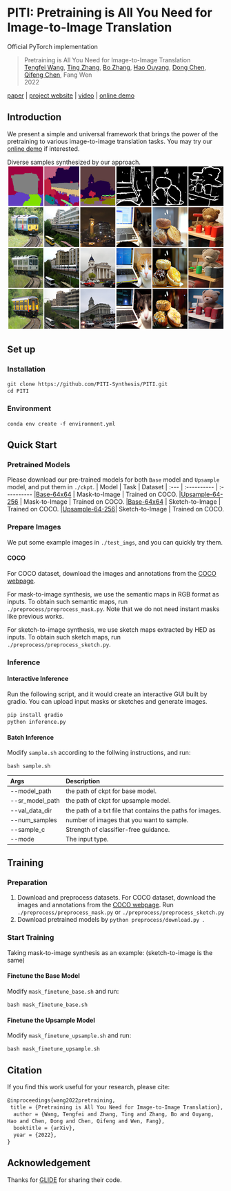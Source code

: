 # PITI: Pretraining is All You Need for Image-to-Image Translation 
Official PyTorch implementation  
> Pretraining is All You Need for Image-to-Image Translation    
> [Tengfei Wang](https://tengfei-wang.github.io/), [Ting Zhang](https://www.microsoft.com/en-us/research/people/tinzhan/), [Bo Zhang](https://bo-zhang.me/), [Hao Ouyang](https://ken-ouyang.github.io/), [Dong Chen](http://www.dongchen.pro/), [Qifeng Chen](https://cqf.io/), Fang Wen    
> 2022
    

[paper](https://arxiv.org/abs/2205.12952) | [project website](https://tengfei-wang.github.io/PITI/index.html) | [video]() | [online demo](https://huggingface.co/spaces/tfwang/PITI-Synthesis)

## Introduction
We present a simple and universal framework that brings the power of the pretraining to various
image-to-image translation tasks.  You may try our [online demo](https://huggingface.co/spaces/tfwang/PITI-Synthesis) if interested. 

Diverse samples synthesized by our approach.   
<img src="figure/diverse.jpg" height="380px"/>   


## Set up
### Installation
```
git clone https://github.com/PITI-Synthesis/PITI.git
cd PITI
```

### Environment
```
conda env create -f environment.yml
```

## Quick Start
### Pretrained Models
Please download our pre-trained models for both ```Base``` model and ```Upsample``` model, and put them in ```./ckpt```.
| Model | Task  | Dataset
| :--- | :----------  | :----------
|[Base-64x64](https://hkustconnect-my.sharepoint.com/:u:/g/personal/tfwang_connect_ust_hk/EVslpwvzHJxFviyd3bw6KSEBWQ9B9Oqd5xUlemo4BNcHpQ?e=F5450q)  | Mask-to-Image | Trained on COCO.
|[Upsample-64-256](https://hkustconnect-my.sharepoint.com/:u:/g/personal/tfwang_connect_ust_hk/ERPFM88nCR5Gna_i81cB_X4BgMyvkVE3uMX7R_w-LcSAEQ?e=EmL4fs) | Mask-to-Image | Trained on COCO.
|[Base-64x64](https://hkustconnect-my.sharepoint.com/:u:/g/personal/tfwang_connect_ust_hk/EQsQdJGrxaJDsDYFycIRTO4BNHdEOqZmO_QHSZVV23n5-g?e=I7FSlU) | Sketch-to-Image | Trained on COCO.
|[Upsample-64-256](https://hkustconnect-my.sharepoint.com/:u:/g/personal/tfwang_connect_ust_hk/Ec5DDBQkILpMm5lO0UeytzIBCteefJ_izY9izg7IEHAM8Q?e=6IL7Og)| Sketch-to-Image  | Trained on COCO.

### Prepare Images
We put some example images in `./test_imgs`, and you can quickly try them.  
#### COCO
For COCO dataset, download the images and annotations from the [COCO webpage](https://cocodataset.org/#home).

For mask-to-image synthesis, we use the semantic maps in RGB format as inputs. To obtain such semantic maps, run ```./preprocess/preprocess_mask.py```.  Note that we do not need instant masks like previous works.

For sketch-to-image synthesis, we use sketch maps extracted by HED as inputs. To obtain such sketch maps, run ```./preprocess/preprocess_sketch.py```.


### Inference
#### Interactive Inference
Run the following script, and it would create an interactive GUI built by gradio. You can upload input masks or sketches and generate images.   
```
pip install gradio
python inference.py
```

#### Batch Inference
Modify `sample.sh` according to the follwing instructions, and run:   
```
bash sample.sh
```
| Args | Description
| :--- | :----------
| --model_path | the path of ckpt for base model.
| --sr_model_path | the path of ckpt for upsample model.
| --val_data_dir | the path of a txt file that contains the paths for images.
| --num_samples | number of images that you want to sample.
| --sample_c | Strength of classifier-free guidance.
| --mode | The input type.

## Training
### Preparation
1. Download and preprocess datasets. For COCO dataset, download the images and annotations from the [COCO webpage](https://cocodataset.org/#home). Run ```./preprocess/preprocess_mask.py``` or ```./preprocess/preprocess_sketch.py```    
2. Download pretrained models by ```python preprocess/download.py ```.

### Start Training
Taking mask-to-image synthesis as an example: (sketch-to-image is the same)
#### Finetune the Base Model
Modify  `mask_finetune_base.sh`  and run:
```
bash mask_finetune_base.sh
```
#### Finetune the Upsample Model
Modify  `mask_finetune_upsample.sh`  and run:
```
bash mask_finetune_upsample.sh
```
## Citation
If you find this work useful for your research, please cite:

``` 
@inproceedings{wang2022pretraining,
 title = {Pretraining is All You Need for Image-to-Image Translation},
  author = {Wang, Tengfei and Zhang, Ting and Zhang, Bo and Ouyang, Hao and Chen, Dong and Chen, Qifeng and Wen, Fang},
  booktitle = {arXiv},
  year = {2022},
}
```

## Acknowledgement
Thanks for [GLIDE](https://github.com/openai/glide-text2im) for sharing their code.
